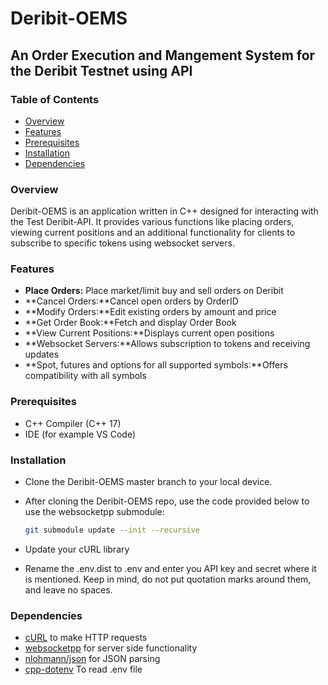 # Deribit-OEMS

## An Order Execution and Mangement System for the Deribit Testnet using API

### Table of Contents

- [Overview](#overview)
- [Features](#features)
- [Prerequisites](#prerequisites)
- [Installation](#installation)
- [Dependencies](#dependencies)

### Overview

Deribit-OEMS is an application written in C++ designed for interacting with the Test Deribit-API. It provides various functions like placing orders, viewing current positions and an additional functionality for clients to subscribe to specific tokens using websocket servers.

### Features

- **Place Orders:** Place market/limit buy and sell orders on Deribit
- **Cancel Orders:**Cancel open orders by OrderID
- **Modify Orders:**Edit existing orders by amount and price
- **Get Order Book:**Fetch and display Order Book
- **View Current Positions:**Displays current open positions
- **Websocket Servers:**Allows subscription to tokens and receiving updates
- **Spot, futures and options for all supported symbols:**Offers compatibility with all symbols

### Prerequisites

- C++ Compiler (C++ 17)
- IDE (for example VS Code)

### Installation

- Clone the Deribit-OEMS master branch to your local device.
- After cloning the Deribit-OEMS repo, use the code provided below to use the websocketpp submodule:

  ```bash
  git submodule update --init --recursive
  ```

- Update your cURL library
- Rename the .env.dist to .env and enter you API key and secret where it is mentioned. Keep in mind, do not put quotation marks around them, and leave no spaces.

### Dependencies

- [cURL](https://curl.se/) to make HTTP requests
- [websocketpp](https://github.com/zaphoyd/websocketpp/tree/1b11fd301531e6df35a6107c1e8665b1e77a2d8e) for server side functionality
- [nlohmann/json](https://github.com/nlohmann/json) for JSON parsing
- [cpp-dotenv](https://github.com/adeharo9/cpp-dotenv) To read .env file
